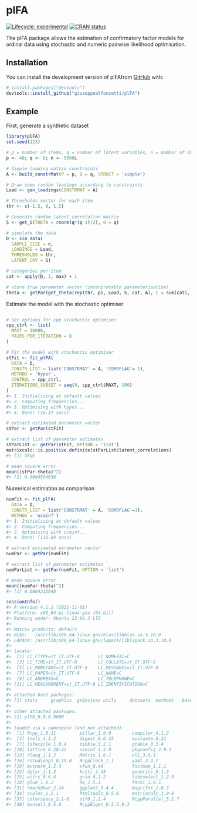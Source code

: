 
<!-- README.md is generated from README.Rmd. Please edit that file -->

# plFA

<!-- badges: start -->

[![Lifecycle:
experimental](https://img.shields.io/badge/lifecycle-experimental-orange.svg)](https://lifecycle.r-lib.org/articles/stages.html#experimental)
[![CRAN
status](https://www.r-pkg.org/badges/version/plFA)](https://CRAN.R-project.org/package=plFA)
<!-- badges: end -->

The plFA package allows the estimation of confirmatory factor models for
ordinal data using stochastic and numeric pairwise likelihood
optimisation.

## Installation

You can install the development version of plFAfrom
[GitHub](https://github.com/) with:

``` r
# install.packages("devtools")
devtools::install_github("giuseppealfonzetti/plFA")
```

## Example

First, generate a synthetic dataset

``` r
library(plFA)
set.seed(123)

# p = number of items, q = number of latent variables, n = number of observations
p <- 40; q <- 8; n <- 5000L

# Simple loading matrix constraints
A <- build_constrMat(P = p, Q = q, STRUCT = 'simple')

# Draw some random loadings according to constraints
Load <- gen_loadings(CONSTRMAT = A)

# Thresholds vector for each item
thr <- c(-1.5, 0, 1.5)

# Generate random latent correlation matrix
S <- get_S(THETA = rnorm(q*(q-1)/2), Q = q)

# simulate the data
D <- sim_data(
  SAMPLE_SIZE = n,
  LOADINGS = Load,
  THRESHOLDS = thr,
  LATENT_COV = S)

# categories per item
cat <- apply(D, 2, max) + 1

# store true parameter vector (interpretable parameterisation)
theta <- getPar(get_theta(rep(thr, p), Load, S, cat, A), C = sum(cat), P = p, Q = q, CONSTRMAT = A)
```

Estimate the model with the stochastic optimiser

``` r

# Set options for cpp stochastic optimiser
cpp_ctrl <- list(
  MAXT = 10000,
  PAIRS_PER_ITERATION = 8
)

# Fit the model with stochastic optimiser
stFit <- fit_plFA(
  DATA = D,
  CONSTR_LIST = list('CONSTRMAT' = A, 'CORRFLAG'= 1),
  METHOD = 'hyper',
  CONTROL = cpp_ctrl,
  ITERATIONS_SUBSET = seq(0, cpp_ctrl$MAXT, 100)
)
#> 1. Initialising at default values
#> 2. Computing frequencies...
#> 3. Optimising with hyper...
#> 4. Done! (16.57 secs)

# extract estimated parameter vector
stPar <- getPar(stFit)

# extract list of parameter estimates
stParList <- getPar(stFit, OPTION = 'list')
matrixcalc::is.positive.definite(stParList$latent_correlations)
#> [1] TRUE

# mean square error
mean((stPar-theta)^2)
#> [1] 0.0004594636
```

Numerical estimation as comparison

``` r
numFit <- fit_plFA(
  DATA = D,
  CONSTR_LIST = list('CONSTRMAT' = A, 'CORRFLAG'=1),
  METHOD = 'ucminf')
#> 1. Initialising at default values
#> 2. Computing frequencies...
#> 3. Optimising with ucminf...
#> 4. Done! (116.84 secs)

# extract estimated parameter vector
numPar <- getPar(numFit)

# extract list of parameter estimates
numParList <- getPar(numFit, OPTION = 'list')

# mean square error
mean((numPar-theta)^2)
#> [1] 0.0004215948
```

``` r
sessionInfo()
#> R version 4.1.2 (2021-11-01)
#> Platform: x86_64-pc-linux-gnu (64-bit)
#> Running under: Ubuntu 22.04.3 LTS
#> 
#> Matrix products: default
#> BLAS:   /usr/lib/x86_64-linux-gnu/blas/libblas.so.3.10.0
#> LAPACK: /usr/lib/x86_64-linux-gnu/lapack/liblapack.so.3.10.0
#> 
#> locale:
#>  [1] LC_CTYPE=it_IT.UTF-8       LC_NUMERIC=C              
#>  [3] LC_TIME=it_IT.UTF-8        LC_COLLATE=it_IT.UTF-8    
#>  [5] LC_MONETARY=it_IT.UTF-8    LC_MESSAGES=it_IT.UTF-8   
#>  [7] LC_PAPER=it_IT.UTF-8       LC_NAME=C                 
#>  [9] LC_ADDRESS=C               LC_TELEPHONE=C            
#> [11] LC_MEASUREMENT=it_IT.UTF-8 LC_IDENTIFICATION=C       
#> 
#> attached base packages:
#> [1] stats     graphics  grDevices utils     datasets  methods   base     
#> 
#> other attached packages:
#> [1] plFA_0.0.0.9000
#> 
#> loaded via a namespace (and not attached):
#>  [1] Rcpp_1.0.11         pillar_1.9.0        compiler_4.1.2     
#>  [4] tools_4.1.2         digest_0.6.33       evaluate_0.21      
#>  [7] lifecycle_1.0.4     tibble_3.2.1        gtable_0.3.4       
#> [10] lattice_0.20-45     ucminf_1.2.0        pkgconfig_2.0.3    
#> [13] rlang_1.1.2         Matrix_1.6-1        cli_3.6.1          
#> [16] rstudioapi_0.15.0   RcppClock_1.1       yaml_2.3.7         
#> [19] mvtnorm_1.2-3       xfun_0.40           fastmap_1.1.1      
#> [22] dplyr_1.1.3         knitr_1.43          generics_0.1.3     
#> [25] vctrs_0.6.4         grid_4.1.2          tidyselect_1.2.0   
#> [28] glue_1.6.2          R6_2.5.1            fansi_1.0.5        
#> [31] rmarkdown_2.24      ggplot2_3.4.4       magrittr_2.0.3     
#> [34] scales_1.2.1        htmltools_0.5.6     matrixcalc_1.0-6   
#> [37] colorspace_2.1-0    utf8_1.2.4          RcppParallel_5.1.7 
#> [40] munsell_0.5.0       RcppEigen_0.3.3.9.3
```
